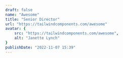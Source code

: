 ```yaml
---
draft: false
name: "Awesome"
title: "Senior Director"
url: "https://tailwindcomponents.com/awesome"
avatar: {
    src: "https://tailwindcomponents.com/awesome",
    alt: "Janette Lynch"
}
publishDate: "2022-11-07 15:39"
---
```

